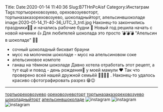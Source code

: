 Title:
Date:2020-01-14 11:40:36
Slug:B7THnPcAisf
Category:Инстаграм
Tags:тортыореховозуево, ореховозуевоторт, тортыназаказореховозуево, шоколадныйторт, апельсинвшоколаде
image:2020-01-14_11-40-36_UTC_3_tntl.jpg
Наконец-то закончились праздники🎄🎅 и начались рабочие будни 🎂
Новый год решила начать с новой начинки 👍
Для любителей шоколада это просто 💣💣💣
"Апельсин в шоколаде" 🍊🍫
- сочный шоколадный бисквит брауни
- мусс на молочном шоколаде - мусс на апельсиновом соке
- апельсиновое компоте
- ганаш на тёмном шоколаде
Давно хотела отработать этот рецепт, а тут ещё и повод - день рождения🥳  у моей мамули ❤
Так что проверено всей нашей дружной семьёй 👨‍👩‍👧‍👦 .
Наконец-то удалось красиво сфотографировать  разрез 😁😉
_____________________________
[тортыореховозуево]({tag}тортыореховозуево) [ореховозуевоторт]({tag}ореховозуевоторт) [тортыназаказореховозуево]({tag}тортыназаказореховозуево) [шоколадныйторт]({tag}шоколадныйторт) [апельсинвшоколаде]({tag}апельсинвшоколаде)
![instagram]({attach}images/2020-01-14_11-40-36_UTC_3.jpg)
![instagram]({attach}images/2020-01-14_11-40-36_UTC_1.jpg)
![instagram]({attach}images/2020-01-14_11-40-36_UTC_2.jpg)
